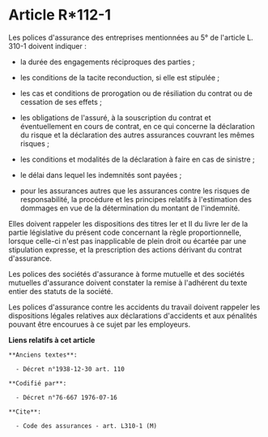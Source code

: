 # Article R*112-1

Les polices d'assurance des entreprises mentionnées au 5° de l'article L. 310-1 doivent indiquer :

- la durée des engagements réciproques des parties ;

- les conditions de la tacite reconduction, si elle est stipulée ;

- les cas et conditions de prorogation ou de résiliation du contrat ou de cessation de ses effets ;

- les obligations de l'assuré, à la souscription du contrat et éventuellement en cours de contrat, en ce qui concerne la
déclaration du risque et la déclaration des autres assurances couvrant les mêmes risques ;

- les conditions et modalités de la déclaration à faire en cas de sinistre ;

- le délai dans lequel les indemnités sont payées ;

- pour les assurances autres que les assurances contre les risques de responsabilité, la procédure et les principes relatifs
à l'estimation des dommages en vue de la détermination du montant de l'indemnité.

Elles doivent rappeler les dispositions des titres Ier et II du livre Ier de la partie législative du présent code concernant
la règle proportionnelle, lorsque celle-ci n'est pas inapplicable de plein droit ou écartée par une stipulation expresse, et
la prescription des actions dérivant du contrat d'assurance.

Les polices des sociétés d'assurance à forme mutuelle et des sociétés mutuelles d'assurance doivent constater la remise à
l'adhérent du texte entier des statuts de la société.

Les polices d'assurance contre les accidents du travail doivent rappeler les dispositions légales relatives aux déclarations
d'accidents et aux pénalités pouvant être encourues à ce sujet par les employeurs.

**Liens relatifs à cet article**

	**Anciens textes**:

	  - Décret n°1938-12-30 art. 110

	**Codifié par**:

	  - Décret n°76-667 1976-07-16

	**Cite**:

	  - Code des assurances - art. L310-1 (M)
